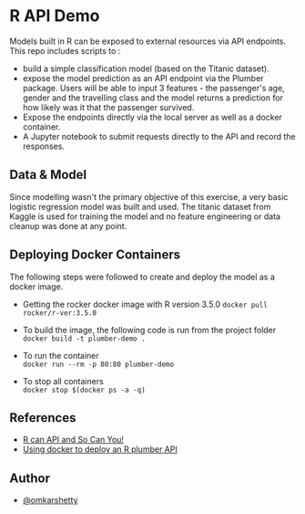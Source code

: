
# R API Demo

Models built in R can be exposed to external resources via API endpoints. This repo includes scripts to :  
* build a simple classification model  (based on the Titanic dataset).
* expose the model prediction as an API endpoint via the Plumber package. Users will be able to input 3 features - the passenger's age, gender and the travelling class and the model returns a prediction for how likely was it that the passenger survived. 
* Expose the endpoints directly via the local server as well as a docker container.
* A Jupyter notebook to submit requests directly to the API and record the responses.

## Data & Model
Since modelling wasn't the primary objective of this exercise, a very basic logistic regression model was built and used. The titanic dataset from Kaggle is used for training the model and no feature engineering or data cleanup was done at any point.

## Deploying Docker Containers

The following steps were followed to create and deploy the model as a docker image.

* Getting the rocker docker image with R version 3.5.0
    `docker pull rocker/r-ver:3.5.0`

* To build the image, the following code is run from the project folder
    `docker build -t plumber-demo .`

* To run the container  
    `docker run --rm -p 80:80 plumber-demo`

* To stop all containers  
    `docker stop $(docker ps -a -q)`

## References
* [R can API and So Can You!](https://medium.com/tmobile-tech/r-can-api-c184951a24a3)
* [Using docker to deploy an R plumber API](https://medium.com/tmobile-tech/using-docker-to-deploy-an-r-plumber-api-863ccf91516d)


## Author

- [@omkarshetty](https://www.github.com/omkar-shetty)

  